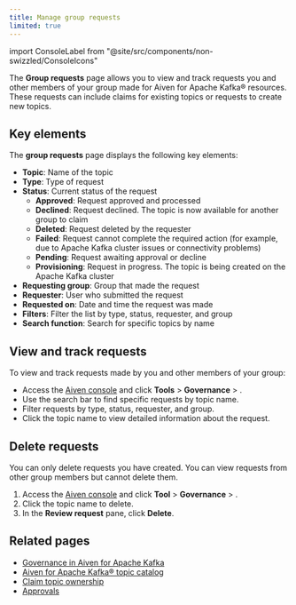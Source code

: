 ```yaml
---
title: Manage group requests
limited: true
---
```

import ConsoleLabel from "@site/src/components/non-swizzled/ConsoleIcons"

The **Group requests** page allows you to view and track requests you and other members of your group made for Aiven for Apache Kafka® resources.
These requests can include claims for existing topics or requests to create new topics.

## Key elements

The **group requests** page displays the following key elements:

- **Topic**: Name of the topic
- **Type**: Type of request
- **Status**: Current status of the request
  - **Approved**: Request approved and processed
  - **Declined**: Request declined. The topic is now available for another group to claim
  - **Deleted**: Request deleted by the requester
  - **Failed**: Request cannot complete the required action (for example, due to
    Apache Kafka cluster issues or connectivity problems)
  - **Pending**: Request awaiting approval or decline
  - **Provisioning**: Request in progress. The topic is being created on the Apache Kafka
    cluster
- **Requesting group**: Group that made the request
- **Requester**: User who submitted the request
- **Requested on**: Date and time the request was made
- **Filters**: Filter the list by type, status, requester, and group
- **Search function**: Search for specific topics by name

## View and track requests

To view and track requests made by you and other members of your group:

- Access the [Aiven console](https://console.aiven.io/) and click
   **Tools** > **Governance** > **<ConsoleLabel name="Group requests"/>**.
- Use the search bar to find specific requests by topic name.
- Filter requests by type, status, requester, and group.
- Click the topic name to view detailed information about the request.

## Delete requests

You can only delete requests you have created. You can view requests from other group
members but cannot delete them.

1. Access the [Aiven console](https://console.aiven.io/) and click
   **Tool** > **Governance** > **<ConsoleLabel name="Group requests"/>**.
1. Click the topic name to delete.
1. In the **Review request** pane, click **Delete**.

## Related pages

- [Governance in Aiven for Apache Kafka](/docs/products/kafka/concepts/governance-overview)
- [Aiven for Apache Kafka® topic catalog](/docs/products/kafka/concepts/topic-catalog-overview)
- [Claim topic ownership](/docs/products/kafka/howto/claim-topic)
- [Approvals](/docs/products/kafka/howto/approvals)
